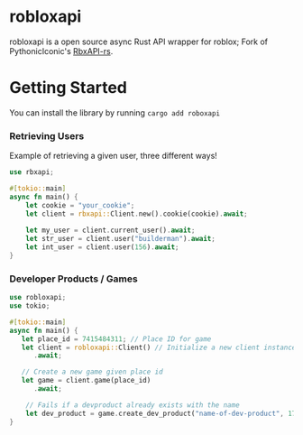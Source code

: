 # robloxapi
robloxapi is a open source async Rust API wrapper for roblox; Fork of PythonicIconic's [RbxAPI-rs](https://github.com/PythonicIconic/RbxAPI-rs). 

# Getting Started
You can install the library by running `cargo add roboxapi`

### Retrieving Users
Example of retrieving a given user, three different ways!
```rust
use rbxapi;

#[tokio::main]
async fn main() {
    let cookie = "your_cookie";
    let client = rbxapi::Client.new().cookie(cookie).await;
    
    let my_user = client.current_user().await;
    let str_user = client.user("builderman").await;
    let int_user = client.user(156).await;
}
```

### Developer Products / Games
```rust
use robloxapi;
use tokio;

#[tokio::main]
async fn main() {
   let place_id = 7415484311; // Place ID for game
   let client = robloxapi::Client() // Initialize a new client instance
      .await;

   // Create a new game given place id
   let game = client.game(place_id)
      .await;

    // Fails if a devproduct already exists with the name
    let dev_product = game.create_dev_product("name-of-dev-product", 17).await;
}

```